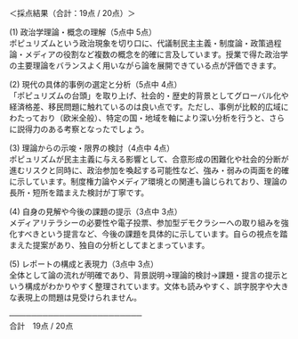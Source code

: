 ＜採点結果（合計：19点 / 20点）＞

(1) 政治学理論・概念の理解（5点中 5点）  
ポピュリズムという政治現象を切り口に、代議制民主主義・制度論・政策過程論・メディアの役割など複数の概念を的確に言及しています。授業で得た政治学の主要理論をバランスよく用いながら論を展開できている点が評価できます。  

(2) 現代の具体的事例の選定と分析（5点中 4点）  
「ポピュリズムの台頭」を取り上げ、社会的・歴史的背景としてグローバル化や経済格差、移民問題に触れているのは良い点です。ただし、事例が比較的広域にわたっており（欧米全般）、特定の国・地域を軸により深い分析を行うと、さらに説得力のある考察となったでしょう。  

(3) 理論からの示唆・限界の検討（4点中 4点）  
ポピュリズムが民主主義に与える影響として、合意形成の困難化や社会的分断が進むリスクと同時に、政治参加を喚起する可能性など、強み・弱みの両面を的確に示しています。制度権力論やメディア環境との関連も論じられており、理論の長所・短所を踏まえた検討が丁寧です。  

(4) 自身の見解や今後の課題の提示（3点中 3点）  
メディアリテラシーの必要性や電子投票、参加型デモクラシーへの取り組みを強化すべきという提言など、今後の課題を具体的に示しています。自らの視点を踏まえた提案があり、独自の分析としてまとまっています。  

(5) レポートの構成と表現力（3点中 3点）  
全体として論の流れが明確であり、背景説明→理論的検討→課題・提言の提示という構成がわかりやすく整理されています。文体も読みやすく、誤字脱字や大きな表現上の問題は見受けられません。  

────────────────────────  
合計　19点 / 20点  